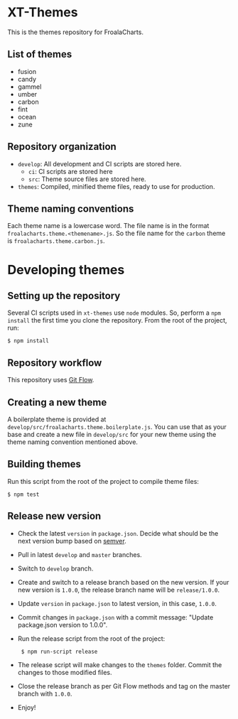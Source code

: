 # XT-Themes

This is the themes repository for FroalaCharts.

## List of themes

 - fusion
 - candy
 - gammel
 - umber
 - carbon
 - fint
 - ocean
 - zune

## Repository organization

 - `develop`: All development and CI scripts are stored here.
     - `ci`: CI scripts are stored here
     - `src`: Theme source files are stored here.
 -  `themes`: Compiled, minified theme files, ready to use for production.

## Theme naming conventions

Each theme name is a lowercase word. The file name is in the format `froalacharts.theme.<themename>.js`. So the file name for the `carbon` theme is `froalacharts.theme.carbon.js`.

# Developing themes

## Setting up the repository

Several CI scripts used in `xt-themes` use `node` modules. So, perform a `npm install` the first time you clone the repository. From the root of the project, run:

    $ npm install

## Repository workflow

This repository uses [Git Flow](http://nvie.com/posts/a-successful-git-branching-model/).


## Creating a new theme

A boilerplate theme is provided at `develop/src/froalacharts.theme.boilerplate.js`. You can use that as your base and create a new file in `develop/src` for your new theme using the theme naming convention mentioned above.

## Building themes

Run this script from the root of the project to compile theme files:

    $ npm test

## Release new version

 - Check the latest `version` in `package.json`. Decide what should be the next version bump based on [semver](http://semver.org).
 - Pull in latest `develop` and `master` branches.
 - Switch to `develop` branch.
 - Create and switch to a release branch based on the new version. If your new version is `1.0.0`, the release branch name will be `release/1.0.0`.
 - Update `version` in `package.json` to latest version, in this case, `1.0.0`.
 - Commit changes in `package.json` with a commit message: "Update package.json version to 1.0.0".
 - Run the release script from the root of the project:

        $ npm run-script release

 - The release script will make changes to the `themes` folder. Commit the changes to those modified files.
 - Close the release branch as per Git Flow methods and tag on the master branch with `1.0.0`.
 - Enjoy!